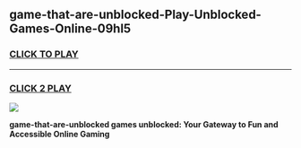
## game-that-are-unblocked-Play-Unblocked-Games-Online-09hl5
<h3>
<a href="https://premium76.site?title=game-that-are-unblocked&ref=24A">CLICK TO PLAY</a></h3>
<hr>

<h3>
<a href="https://premium76.site?title=game-that-are-unblocked&ref=24A">CLICK 2 PLAY</a>
  
</h3>

<a href="https://premium76.site?title=game-that-are-unblocked&ref=24A"><img src="https://clearcache.store/games.png"></a>


**game-that-are-unblocked games unblocked: Your Gateway to Fun and Accessible Online Gaming**
